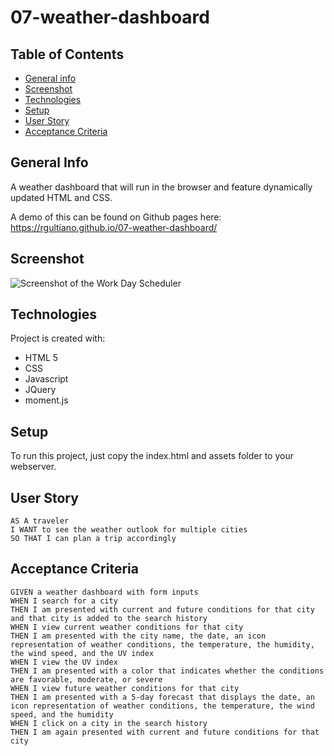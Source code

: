 # 07-weather-dashboard

## Table of Contents
* [General info](#general-info)
* [Screenshot](#screenshot)
* [Technologies](#technologies)
* [Setup](#setup)
* [User Story](#User-Story)
* [Acceptance Criteria](#Acceptance-Criteria)

## General Info
A weather dashboard that will run in the browser and feature dynamically updated HTML and CSS.

A demo of this can be found on Github pages here: https://rgultiano.github.io/07-weather-dashboard/

## Screenshot
![Screenshot of the Work Day Scheduler](Screenshot-1.png "Screenshot of the Work Day Scheduler")

## Technologies
Project is created with:
* HTML 5
* CSS
* Javascript
* JQuery
* moment.js

## Setup
To run this project, just copy the index.html and assets folder to your webserver.

## User Story

```
AS A traveler
I WANT to see the weather outlook for multiple cities
SO THAT I can plan a trip accordingly
```

## Acceptance Criteria

```
GIVEN a weather dashboard with form inputs
WHEN I search for a city
THEN I am presented with current and future conditions for that city and that city is added to the search history
WHEN I view current weather conditions for that city
THEN I am presented with the city name, the date, an icon representation of weather conditions, the temperature, the humidity, the wind speed, and the UV index
WHEN I view the UV index
THEN I am presented with a color that indicates whether the conditions are favorable, moderate, or severe
WHEN I view future weather conditions for that city
THEN I am presented with a 5-day forecast that displays the date, an icon representation of weather conditions, the temperature, the wind speed, and the humidity
WHEN I click on a city in the search history
THEN I am again presented with current and future conditions for that city
```

